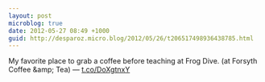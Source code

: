 ```yaml
---
layout: post
microblog: true
date: 2012-05-27 08:49 +1000
guid: http://desparoz.micro.blog/2012/05/26/t206517498936438785.html
---
```

My favorite place to grab a coffee before teaching at Frog Dive. (at Forsyth Coffee &amp;amp; Tea) — [t.co/DoXgtnxY](http://t.co/DoXgtnxY)
